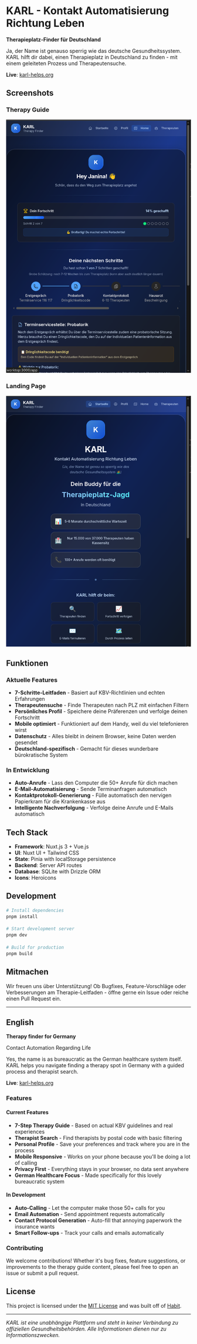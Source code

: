 # KARL - Kontakt Automatisierung Richtung Leben

**Therapieplatz-Finder für Deutschland**

Ja, der Name ist genauso sperrig wie das deutsche Gesundheitssystem. KARL hilft dir dabei, einen Therapieplatz in Deutschland zu finden - mit einem geleiteten Prozess und Therapeutensuche.

**Live**: [karl-helps.org](https://karl-helps.org)  

## Screenshots

### Therapy Guide
![KARL Home](./screenshot-home.png)

### Landing Page
![KARL Landing](./screenshot-landing.png)

## Funktionen

### Aktuelle Features
- **7-Schritte-Leitfaden** - Basiert auf KBV-Richtlinien und echten Erfahrungen
- **Therapeutensuche** - Finde Therapeuten nach PLZ mit einfachen Filtern
- **Persönliches Profil** - Speichere deine Präferenzen und verfolge deinen Fortschritt
- **Mobile optimiert** - Funktioniert auf dem Handy, weil du viel telefonieren wirst
- **Datenschutz** - Alles bleibt in deinem Browser, keine Daten werden gesendet
- **Deutschland-spezifisch** - Gemacht für dieses wunderbare bürokratische System

### In Entwicklung
- **Auto-Anrufe** - Lass den Computer die 50+ Anrufe für dich machen
- **E-Mail-Automatisierung** - Sende Terminanfragen automatisch
- **Kontaktprotokoll-Generierung** - Fülle automatisch den nervigen Papierkram für die Krankenkasse aus
- **Intelligente Nachverfolgung** - Verfolge deine Anrufe und E-Mails automatisch

## Tech Stack

- **Framework**: Nuxt.js 3 + Vue.js
- **UI**: Nuxt UI + Tailwind CSS
- **State**: Pinia with localStorage persistence
- **Backend**: Server API routes
- **Database**: SQLite with Drizzle ORM
- **Icons**: Heroicons

## Development

```bash
# Install dependencies
pnpm install

# Start development server
pnpm dev

# Build for production
pnpm build
```


## Mitmachen

Wir freuen uns über Unterstützung! Ob Bugfixes, Feature-Vorschläge oder Verbesserungen am Therapie-Leitfaden - öffne gerne ein Issue oder reiche einen Pull Request ein.

---

## English

**Therapy finder for Germany**

Contact Automation Regarding Life

Yes, the name is as bureaucratic as the German healthcare system itself. KARL helps you navigate finding a therapy spot in Germany with a guided process and therapist search.

**Live**: [karl-helps.org](https://karl-helps.org)  

### Features

#### Current Features
- **7-Step Therapy Guide** - Based on actual KBV guidelines and real experiences
- **Therapist Search** - Find therapists by postal code with basic filtering
- **Personal Profile** - Save your preferences and track where you are in the process
- **Mobile Responsive** - Works on your phone because you'll be doing a lot of calling
- **Privacy First** - Everything stays in your browser, no data sent anywhere
- **German Healthcare Focus** - Made specifically for this lovely bureaucratic system

#### In Development
- **Auto-Calling** - Let the computer make those 50+ calls for you
- **Email Automation** - Send appointment requests automatically 
- **Contact Protocol Generation** - Auto-fill that annoying paperwork the insurance wants
- **Smart Follow-ups** - Track your calls and emails automatically

### Contributing

We welcome contributions! Whether it's bug fixes, feature suggestions, or improvements to the therapy guide content, please feel free to open an issue or submit a pull request.

## License

This project is licensed under the [MIT License](./LICENSE) and was built off of [Habit](habit).

---

*KARL ist eine unabhängige Plattform und steht in keiner Verbindung zu offiziellen Gesundheitsbehörden. Alle Informationen dienen nur zu Informationszwecken.*
